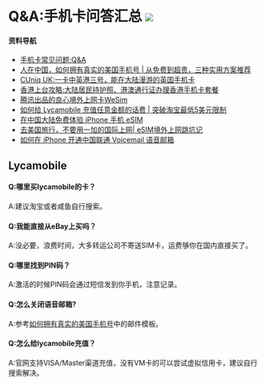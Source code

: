 Q&A:手机卡问答汇总 ![](https://img.shields.io/badge/ZUOLUOTV-手机卡-orange.svg?style=flat) 
=================

#### 资料导航

* [手机卡常见问题:Q&A](https://github.com/zuoluotv/zuoluotv/blob/master/SIM.md)
* [人在中国，如何拥有真实的美国手机号 | 从免费到超贵，三种实用方案推荐 ](https://luolei.org/how-to-get-a-us-mobile-phone-number/)
* [CUniq UK:一卡中英港三号，能在大陆漫游的英国手机卡](https://luolei.org/cuniq-uk-sim-card-china-roaming/)
* [香港上台攻略:大陆居民持护照、港澳通行证办理香港手机卡套餐](https://luolei.org/cuniq-hk-shared-plan-for-chinese-mainland-citizens/)
* [腾讯出品的良心境外上网卡WeSim](https://luolei.org/wesim-roaming-card/)
* [如何给 Lycamobile 充值任意金额的话费 | 突破淘宝最低5美元限制](https://luolei.org/lycamobile-recharge-custom-money/)
* [在中国大陆免费体验 iPhone 手机 eSIM](https://luolei.org/iphone-esim-club-sim/)
* [去美国旅行，不要用一加的国际上网| eSIM境外上网跳坑记](https://luolei.org/oneplus-esim-usa-travel/)
* [如何在 iPhone 开通中国联通 Voicemail 语音邮箱](https://luolei.org/china-unicom-iphone-active-voicemail/)

## Lycamobile

#### Q:哪里买lycamobile的卡？

A:建议淘宝或者咸鱼自行搜索。

#### Q:我能直接从eBay上买吗？

A:没必要，浪费时间，大多转运公司不寄送SIM卡，运费够你在国内直接买了。

#### Q:哪里找到PIN码？

A:激活的时候PIN码会通过短信发到你手机，注意记录。

#### Q:怎么关闭语音邮箱?

A:参考[如何拥有真实的美国手机号](https://luolei.org/how-to-get-a-us-mobile-phone-number/)中的邮件模板。

#### Q:怎么给lycamobile充值？

A:官网支持VISA/Master渠道充值，没有VM卡的可以尝试虚拟信用卡，建议自行搜索解决。

